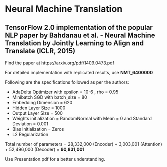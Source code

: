 # Neural Machine Translation

## TensorFlow 2.0 implementation of the popular NLP paper by Bahdanau et al. - Neural Machine Translation by Jointly Learning to Align and Translate (ICLR, 2015) 

Find the paper at https://arxiv.org/pdf/1409.0473.pdf

For detailed implementation with replicated results, use **NMT_6400000** 

Following are the specifications followed as per the authors: 
- AdaDelta Optimizer with epsilon = 10-6 , rho = 0.95 
- Minibatch SGD with batch_size = 80 
- Embedding Dimension = 620 
- Hidden Layer Size = 1000
- Output Layer Size = 500 
- Weights initialization = RandomNormal with Mean = 0 and Standard Deviation = 0.001 
- Bias initialization = Zeros
- L2 Regularization

Total number of parameters = 28,332,000 (Encoder) + 3,003,001 (Attention) + 52,496,000 (Decoder)
                           = **90,831,001**
                           
 Use Presentation.pdf for a better understanding.
 
